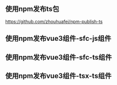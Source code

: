## 使用npm发布ts包
https://github.com/zhouhuafei/npm-publish-ts

## 使用npm发布vue3组件-sfc-js组件

## 使用npm发布vue3组件-sfc-ts组件

## 使用npm发布vue3组件-tsx-ts组件
